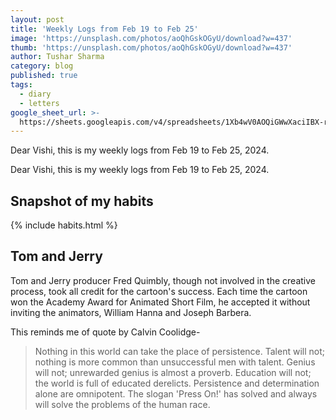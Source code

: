 ```yaml
---
layout: post
title: 'Weekly Logs from Feb 19 to Feb 25'
image: 'https://unsplash.com/photos/aoQhGskOGyU/download?w=437'
thumb: 'https://unsplash.com/photos/aoQhGskOGyU/download?w=437'
author: Tushar Sharma
category: blog
published: true
tags:
  - diary
  - letters
google_sheet_url: >-
  https://sheets.googleapis.com/v4/spreadsheets/1Xb4wV0AOQiGWwXaciIBX-rkFebzg8DlAcRcClshyAnA/values/Habits!A90:T103?alt=json&key=AIzaSyCgYRKf_apK3TUSYGO9WhQ5dN-ukY4H0gw
---
```


Dear Vishi, this is my weekly logs from Feb 19 to Feb 25, 2024.<!-- truncate_here -->

Dear Vishi, this is my weekly logs from Feb 19 to Feb 25, 2024.

## Snapshot of my habits

{% include habits.html %}


## Tom and Jerry

Tom and Jerry producer Fred Quimbly, though not involved in the creative process, took all credit for the cartoon's success. Each time the cartoon won the Academy Award for Animated Short Film, he accepted it without inviting the animators, William Hanna and Joseph Barbera. 

This reminds me of quote by Calvin Coolidge-

> Nothing in this world can take the place of persistence. Talent will not; nothing is more common than unsuccessful men with talent. Genius will not; unrewarded genius is almost a proverb. Education will not; the world is full of educated derelicts. Persistence and determination alone are omnipotent. The slogan 'Press On!' has solved and always will solve the problems of the human race.
